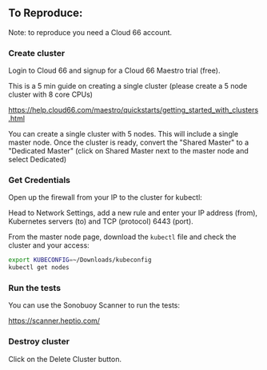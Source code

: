 ## To Reproduce:

Note: to reproduce you need a Cloud 66 account.

### Create cluster

Login to Cloud 66 and signup for a Cloud 66 Maestro trial (free).

This is a 5 min guide on creating a single cluster (please create a 5 node cluster with 8 core CPUs)

https://help.cloud66.com/maestro/quickstarts/getting_started_with_clusters.html

You can create a single cluster with 5 nodes. This will include a single master node. Once the cluster is ready, convert the "Shared Master" to a "Dedicated Master" (click on Shared Master next to the master node and select Dedicated)

### Get Credentials

Open up the firewall from your IP to the cluster for kubectl:

Head to Network Settings, add a new rule and enter your IP address (from), Kubernetes servers (to) and TCP (protocol) 6443 (port).

From the master node page, download the `kubectl` file and check the cluster and your access:

```bash
export KUBECONFIG=~/Downloads/kubeconfig
kubectl get nodes
```

### Run the tests

You can use the Sonobuoy Scanner to run the tests:

https://scanner.heptio.com/


### Destroy cluster

Click on the Delete Cluster button.